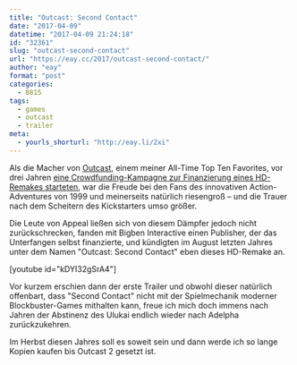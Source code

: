 ```yaml
---
title: "Outcast: Second Contact"
date: "2017-04-09"
datetime: "2017-04-09 21:24:18"
id: "32361"
slug: "outcast-second-contact"
url: "https://eay.cc/2017/outcast-second-contact/"
author: "eay"
format: "post"
categories:
  - 0815
tags:
  - games
  - outcast
  - trailer
meta:
  - yourls_shorturl: "http://eay.li/2xi"
---
```


Als die Macher von [Outcast](https://de.wikipedia.org/wiki/Outcast), einem meiner All-Time Top Ten Favorites, vor drei Jahren [eine Crowdfunding-Kampagne zur Finanzierung eines HD-Remakes starteten](https://eay.cc/2014/outcast-reboot-als-kickstarter-kampagne/), war die Freude bei den Fans des innovativen Action-Adventures von 1999 und meinerseits natürlich riesengroß – und die Trauer nach dem Scheitern des Kickstarters umso größer.

Die Leute von Appeal ließen sich von diesem Dämpfer jedoch nicht zurückschrecken, fanden mit Bigben Interactive einen Publisher, der das Unterfangen selbst finanzierte, und kündigten im August letzten Jahres unter dem Namen "Outcast: Second Contact" eben dieses HD-Remake an.

\[youtube id="kDYI32gSrA4"\]

Vor kurzem erschien dann der erste Trailer und obwohl dieser natürlich offenbart, dass "Second Contact" nicht mit der Spielmechanik moderner Blockbuster-Games mithalten kann, freue ich mich doch immens nach Jahren der Abstinenz des Ulukai endlich wieder nach Adelpha zurückzukehren.

Im Herbst diesen Jahres soll es soweit sein und dann werde ich so lange Kopien kaufen bis Outcast 2 gesetzt ist.

